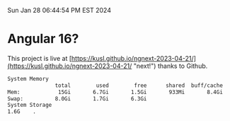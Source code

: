 Sun Jan 28 06:44:54 PM EST 2024

# Angular 16?


This project is live at [https://kusl.github.io/ngnext-2023-04-21/](https://kusl.github.io/ngnext-2023-04-21/ "next!") thanks to Github.

```bash
System Memory
               total        used        free      shared  buff/cache   available
Mem:            15Gi       6.7Gi       1.5Gi       933Mi       8.4Gi       8.6Gi
Swap:          8.0Gi       1.7Gi       6.3Gi
System Storage
1.6G	.
```
```bash
